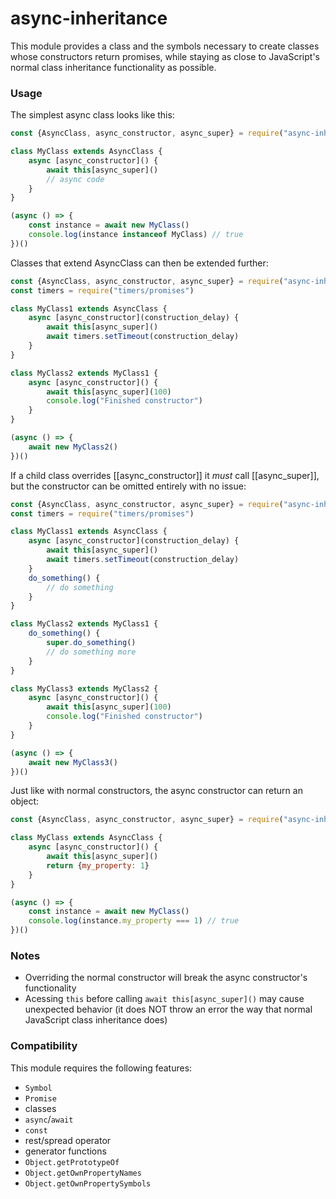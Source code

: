 # async-inheritance

This module provides a class and the symbols necessary to create classes whose constructors return promises, while staying as close to JavaScript's normal class inheritance functionality as possible.

### Usage

The simplest async class looks like this:

```js
const {AsyncClass, async_constructor, async_super} = require("async-inheritance")

class MyClass extends AsyncClass {
    async [async_constructor]() {
        await this[async_super]()
        // async code
    }
}

(async () => {
    const instance = await new MyClass()
    console.log(instance instanceof MyClass) // true
})()
```

Classes that extend AsyncClass can then be extended further:

```js
const {AsyncClass, async_constructor, async_super} = require("async-inheritance")
const timers = require("timers/promises")

class MyClass1 extends AsyncClass {
    async [async_constructor](construction_delay) {
        await this[async_super]()
        await timers.setTimeout(construction_delay)
    }
}

class MyClass2 extends MyClass1 {
    async [async_constructor]() {
        await this[async_super](100)
        console.log("Finished constructor")
    }
}

(async () => {
    await new MyClass2()
})()
```

If a child class overrides \[\[async_constructor]] it _must_ call \[\[async_super]], but the constructor can be omitted entirely with no issue:

```js
const {AsyncClass, async_constructor, async_super} = require("async-inheritance")
const timers = require("timers/promises")

class MyClass1 extends AsyncClass {
    async [async_constructor](construction_delay) {
        await this[async_super]()
        await timers.setTimeout(construction_delay)
    }
    do_something() {
        // do something
    }
}

class MyClass2 extends MyClass1 {
    do_something() {
        super.do_something()
        // do something more
    }
}

class MyClass3 extends MyClass2 {
    async [async_constructor]() {
        await this[async_super](100)
        console.log("Finished constructor")
    }
}

(async () => {
    await new MyClass3()
})()
```

Just like with normal constructors, the async constructor can return an object:

```js
const {AsyncClass, async_constructor, async_super} = require("async-inheritance")

class MyClass extends AsyncClass {
    async [async_constructor]() {
        await this[async_super]()
        return {my_property: 1}
    }
}

(async () => {
    const instance = await new MyClass()
    console.log(instance.my_property === 1) // true
})()
```

### Notes

* Overriding the normal constructor will break the async constructor's functionality
* Acessing `this` before calling `await this[async_super]()` may cause unexpected behavior (it does NOT throw an error the way that normal JavaScript class inheritance does)

### Compatibility

This module requires the following features:

* `Symbol`
* `Promise`
* classes
* `async`/`await`
* `const`
* rest/spread operator
* generator functions
* `Object.getPrototypeOf`
* `Object.getOwnPropertyNames`
* `Object.getOwnPropertySymbols`